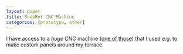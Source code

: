 ```yaml
---
layout: paper
title: ShopBot CNC Machine
categories: [prototype, other]
---
```


I have access to a *huge* CNC machine ([one of those](http://www.shopbottools.com/mProducts/prSalpha.htm)) that I used e.g. to make custom panels around my terrace.
